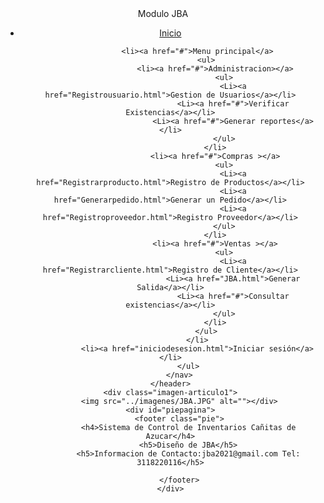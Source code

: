 <!DOCTYPE html>
<html>

<head>
    <meta charset="utf-8">
    <title>
        MODULO DE CONTROL DE MERCANCIA
    </title>
    <link rel="stylesheet" href="../estilos/estilos2.0.css">
</head>

<body background="../imagenes/fondo-web-gris-3-01n.jpg">
    <header class="encabezado">
        <nav>
            <div class="logo">Modulo JBA</div>
            <ul>
                <li><a href="Principal.html">Inicio</a></li>

                <li><a href="#">Menu principal</a>
                    <ul>
                        <li><a href="#">Administracion></a>
                            <ul>
                                <Li><a href="Registrousuario.html">Gestion de Usuarios</a></li>
                                <Li><a href="#">Verificar Existencias</a></li>
                                <Li><a href="#">Generar reportes</a></li>
                            </ul>
                        </li>
                        <li><a href="#">Compras ></a>
                            <ul>
                                <Li><a href="Registrarproducto.html">Registro de Productos</a></li>
                                <Li><a href="Generarpedido.html">Generar un Pedido</a></li>
                                <Li><a href="Registroproveedor.html">Registro Proveedor</a></li>
                            </ul>
                        </li>
                        <li><a href="#">Ventas ></a>
                            <ul>
                                <Li><a href="Registrarcliente.html">Registro de Cliente</a></li>
                                <Li><a href="JBA.html">Generar Salida</a></li>
                                <Li><a href="#">Consultar existencias</a></li>
                            </ul>
                        </li>
                    </ul>
                </li>
                <li><a href="iniciodesesion.html">Iniciar sesión</a></li>
            </ul>
        </nav>
    </header>
    <div class="imagen-articulo1">
        <img src="../imagenes/JBA.JPG" alt=""></div>
    <div id="piepagina">
        <footer class="pie">
            <h4>Sistema de Control de Inventarios Cañitas de Azucar</h4>
            <h5>Diseño de JBA</h5>
            <h5>Informacion de Contacto:jba2021@gmail.com Tel: 3118220116</h5>

        </footer>
    </div>
</body>

</html>
